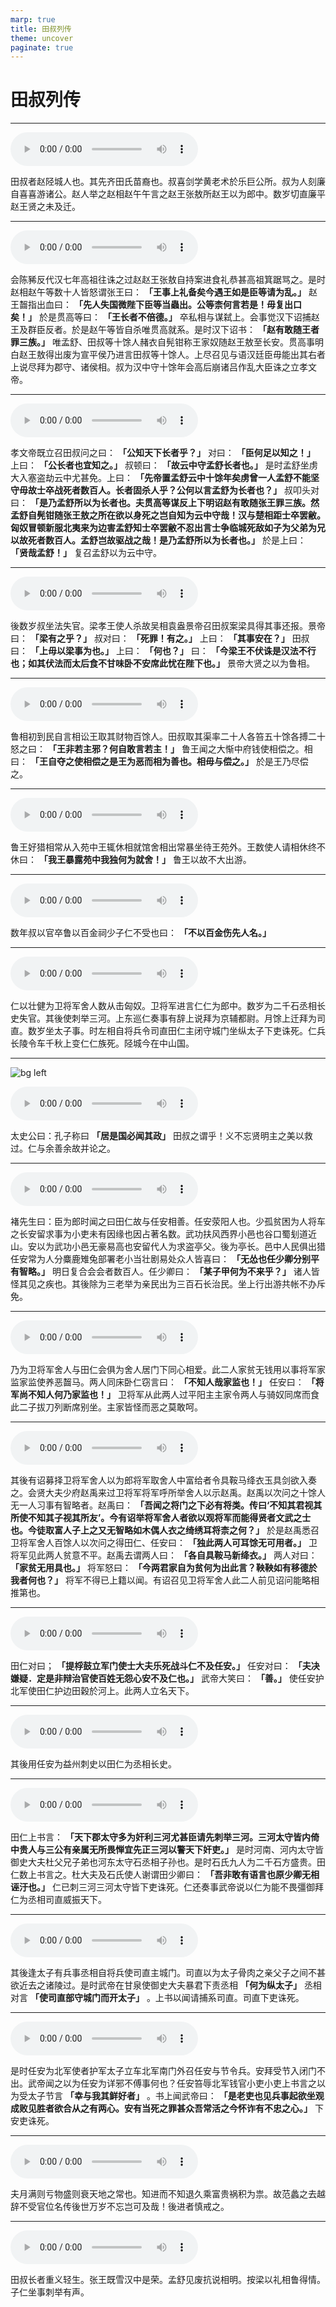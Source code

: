 ```yaml
---
marp: true
title: 田叔列传
theme: uncover
paginate: true
---
```


# 田叔列传

---

![](assets/audios/104/1.mp3)

田叔者赵陉城人也。其先齐田氏苗裔也。叔喜剑学黄老术於乐巨公所。叔为人刻廉自喜喜游诸公。赵人举之赵相赵午午言之赵王张敖所赵王以为郎中。数岁切直廉平赵王贤之未及迁。

---

![](assets/audios/104/2.mp3)

会陈豨反代汉七年高祖往诛之过赵赵王张敖自持案进食礼恭甚高祖箕踞骂之。是时赵相赵午等数十人皆怒谓张王曰： __「王事上礼备矣今遇王如是臣等请为乱。」__ 赵王齧指出血曰： __「先人失国微陛下臣等当蟲出。公等柰何言若是！毋复出口矣！」__ 於是贯高等曰： __「王长者不倍德。」__ 卒私相与谋弑上。会事觉汉下诏捕赵王及群臣反者。於是赵午等皆自杀唯贯高就系。是时汉下诏书： __「赵有敢随王者罪三族。」__ 唯孟舒、田叔等十馀人赭衣自髡钳称王家奴随赵王敖至长安。贯高事明白赵王敖得出废为宣平侯乃进言田叔等十馀人。上尽召见与语汉廷臣毋能出其右者上说尽拜为郡守、诸侯相。叔为汉中守十馀年会高后崩诸吕作乱大臣诛之立孝文帝。

---

![](assets/audios/104/3.mp3)

孝文帝既立召田叔问之曰： __「公知天下长者乎？」__ 对曰： __「臣何足以知之！」__ 上曰： __「公长者也宜知之。」__ 叔顿曰： __「故云中守孟舒长者也。」__ 是时孟舒坐虏大入塞盗劫云中尤甚免。上曰： __「先帝置孟舒云中十馀年矣虏曾一人孟舒不能坚守毋故士卒战死者数百人。长者固杀人乎？公何以言孟舒为长者也？」__ 叔叩头对曰： __「是乃孟舒所以为长者也。夫贯高等谋反上下明诏赵有敢随张王罪三族。然孟舒自髡钳随张王敖之所在欲以身死之岂自知为云中守哉！汉与楚相距士卒罢敝。匈奴冒顿新服北夷来为边害孟舒知士卒罢敝不忍出言士争临城死敌如子为父弟为兄以故死者数百人。孟舒岂故驱战之哉！是乃孟舒所以为长者也。」__ 於是上曰： __「贤哉孟舒！」__ 复召孟舒以为云中守。

---

![](assets/audios/104/4.mp3)

後数岁叔坐法失官。梁孝王使人杀故吴相袁盎景帝召田叔案梁具得其事还报。景帝曰： __「梁有之乎？」__ 叔对曰： __「死罪！有之。」__ 上曰： __「其事安在？」__ 田叔曰： __「上毋以梁事为也。」__ 上曰： __「何也？」__ 曰： __「今梁王不伏诛是汉法不行也；如其伏法而太后食不甘味卧不安席此忧在陛下也。」__ 景帝大贤之以为鲁相。

---

![](assets/audios/104/5.mp3)

鲁相初到民自言相讼王取其财物百馀人。田叔取其渠率二十人各笞五十馀各搏二十怒之曰： __「王非若主邪？何自敢言若主！」__ 鲁王闻之大惭中府钱使相偿之。相曰： __「王自夺之使相偿之是王为恶而相为善也。相毋与偿之。」__ 於是王乃尽偿之。

---

![](assets/audios/104/6.mp3)

鲁王好猎相常从入苑中王辄休相就馆舍相出常暴坐待王苑外。王数使人请相休终不休曰： __「我王暴露苑中我独何为就舍！」__ 鲁王以故不大出游。

---

![](assets/audios/104/7.mp3)

数年叔以官卒鲁以百金祠少子仁不受也曰： __「不以百金伤先人名。」__ 

---

![](assets/audios/104/8.mp3)

仁以壮健为卫将军舍人数从击匈奴。卫将军进言仁仁为郎中。数岁为二千石丞相长史失官。其後使刺举三河。上东巡仁奏事有辞上说拜为京辅都尉。月馀上迁拜为司直。数岁坐太子事。时左相自将兵令司直田仁主闭守城门坐纵太子下吏诛死。仁兵长陵令车千秋上变仁仁族死。陉城今在中山国。

---

![bg left](assets/images/simaqian.webp)

![](assets/audios/104/9.mp3)

太史公曰：孔子称曰 __「居是国必闻其政」__ 田叔之谓乎！义不忘贤明主之美以救过。仁与余善余故并论之。

---

![](assets/audios/104/10.mp3)

褚先生曰：臣为郎时闻之曰田仁故与任安相善。任安荥阳人也。少孤贫困为人将车之长安留求事为小吏未有因缘也因占著名数。武功扶风西界小邑也谷口蜀刬道近山。安以为武功小邑无豪易高也安留代人为求盗亭父。後为亭长。邑中人民俱出猎任安常为人分麋鹿雉兔部署老小当壮剧易处众人皆喜曰： __「无怂也任少卿分别平有智略。」__ 明日复合会会者数百人。任少卿曰： __「某子甲何为不来乎？」__ 诸人皆怪其见之疾也。其後除为三老举为亲民出为三百石长治民。坐上行出游共帐不办斥免。

---

![](assets/audios/104/11.mp3)

乃为卫将军舍人与田仁会俱为舍人居门下同心相爱。此二人家贫无钱用以事将军家监家监使养恶齧马。两人同床卧仁窃言曰： __「不知人哉家监也！」__ 任安曰： __「将军尚不知人何乃家监也！」__ 卫将军从此两人过平阳主主家令两人与骑奴同席而食此二子拔刀列断席别坐。主家皆怪而恶之莫敢呵。

---

![](assets/audios/104/12.mp3)

其後有诏募择卫将军舍人以为郎将军取舍人中富给者令具鞍马绛衣玉具剑欲入奏之。会贤大夫少府赵禹来过卫将军将军呼所举舍人以示赵禹。赵禹以次问之十馀人无一人习事有智略者。赵禹曰： __「吾闻之将门之下必有将类。传曰‘不知其君视其所使不知其子视其所友’。今有诏举将军舍人者欲以观将军而能得贤者文武之士也。今徒取富人子上之又无智略如木偶人衣之绮绣耳将柰之何？」__ 於是赵禹悉召卫将军舍人百馀人以次问之得田仁、任安曰： __「独此两人可耳馀无可用者。」__ 卫将军见此两人贫意不平。赵禹去谓两人曰： __「各自具鞍马新绛衣。」__ 两人对曰： __「家贫无用具也。」__ 将军怒曰： __「今两君家自为贫何为出此言？鞅鞅如有移德於我者何也？」__ 将军不得已上籍以闻。有诏召见卫将军舍人此二人前见诏问能略相推第也。

---

![](assets/audios/104/13.mp3)

田仁对曰； __「提桴鼓立军门使士大夫乐死战斗仁不及任安。」__ 任安对曰： __「夫决嫌疑．定是非辩治官使百姓无怨心安不及仁也。」__ 武帝大笑曰： __「善。」__ 使任安护北军使田仁护边田穀於河上。此两人立名天下。

---

![](assets/audios/104/14.mp3)

其後用任安为益州刺史以田仁为丞相长史。

---

![](assets/audios/104/15.mp3)

田仁上书言： __「天下郡太守多为奸利三河尤甚臣请先刺举三河。三河太守皆内倚中贵人与三公有亲属无所畏惮宜先正三河以警天下奸吏。」__ 是时河南、河内太守皆御史大夫杜父兄子弟也河东太守石丞相子孙也。是时石氏九人为二千石方盛贵。田仁数上书言之。杜大夫及石氏使人谢谓田少卿曰： __「吾非敢有语言也原少卿无相诬汙也。」__ 仁已刺三河三河太守皆下吏诛死。仁还奏事武帝说以仁为能不畏彊御拜仁为丞相司直威振天下。

---

![](assets/audios/104/16.mp3)

其後逢太子有兵事丞相自将兵使司直主城门。司直以为太子骨肉之亲父子之间不甚欲近去之诸陵过。是时武帝在甘泉使御史大夫暴君下责丞相 __「何为纵太子」__ 丞相对言 __「使司直部守城门而开太子」__ 。上书以闻请捕系司直。司直下吏诛死。

---

![](assets/audios/104/17.mp3)

是时任安为北军使者护军太子立车北军南门外召任安与节令兵。安拜受节入闭门不出。武帝闻之以为任安为详邪不傅事何也？任安笞辱北军钱官小吏小吏上书言之以为受太子节言 __「幸与我其鲜好者」__ 。书上闻武帝曰： __「是老吏也见兵事起欲坐观成败见胜者欲合从之有两心。安有当死之罪甚众吾常活之今怀诈有不忠之心。」__ 下安吏诛死。

---

![](assets/audios/104/18.mp3)

夫月满则亏物盛则衰天地之常也。知进而不知退久乘富贵祸积为祟。故范蠡之去越辞不受官位名传後世万岁不忘岂可及哉！後进者慎戒之。

---

![](assets/audios/104/19.mp3)

田叔长者重义轻生。张王既雪汉中是荣。孟舒见废抗说相明。按梁以礼相鲁得情。子仁坐事刺举有声。